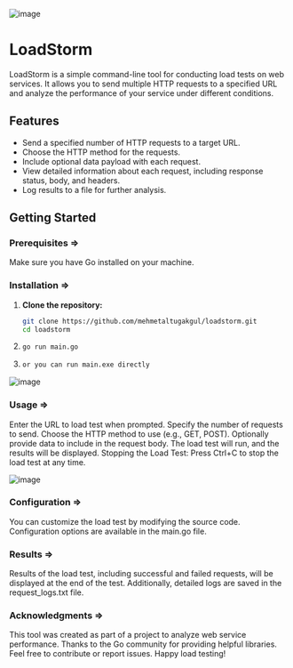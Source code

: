 ![image](https://github.com/mehmetaltugakgul/loadstorm/assets/10194009/53e601eb-9eba-44c3-b3f9-e6ebd59e7dd6)


# LoadStorm

LoadStorm is a simple command-line tool for conducting load tests on web services. It allows you to send multiple HTTP requests to a specified URL and analyze the performance of your service under different conditions.

## Features

- Send a specified number of HTTP requests to a target URL.
- Choose the HTTP method for the requests.
- Include optional data payload with each request.
- View detailed information about each request, including response status, body, and headers.
- Log results to a file for further analysis.

## Getting Started

### Prerequisites =>

Make sure you have Go installed on your machine.

### Installation =>

1. **Clone the repository:**

   ```bash
   git clone https://github.com/mehmetaltugakgul/loadstorm.git
   cd loadstorm

2. 
   ```bash
   go run main.go

3. 
   ```bash
   or you can run main.exe directly

![image](https://github.com/mehmetaltugakgul/loadstorm/assets/10194009/86c21f20-4de7-4932-a5dc-9469c825f901)

### Usage =>
Enter the URL to load test when prompted.
Specify the number of requests to send.
Choose the HTTP method to use (e.g., GET, POST).
Optionally provide data to include in the request body.
The load test will run, and the results will be displayed.
Stopping the Load Test:
Press Ctrl+C to stop the load test at any time.

![image](https://github.com/mehmetaltugakgul/loadstorm/assets/10194009/50591483-f995-4845-987b-ea4322505373)


### Configuration =>
You can customize the load test by modifying the source code. Configuration options are available in the main.go file.

### Results =>
Results of the load test, including successful and failed requests, will be displayed at the end of the test. Additionally, detailed logs are saved in the request_logs.txt file.


### Acknowledgments =>
This tool was created as part of a project to analyze web service performance.
Thanks to the Go community for providing helpful libraries.
Feel free to contribute or report issues. Happy load testing!

